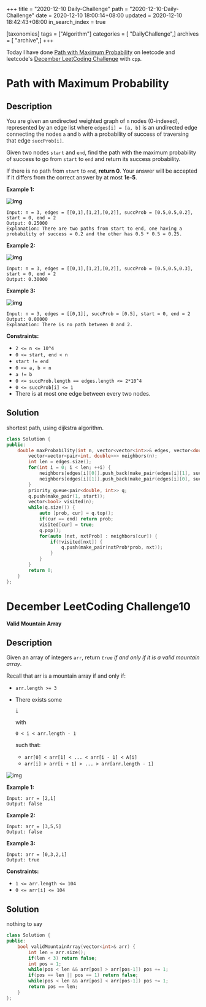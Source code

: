 +++
title = "2020-12-10 Daily-Challenge"
path = "2020-12-10-Daily-Challenge"
date = 2020-12-10 18:00:14+08:00
updated = 2020-12-10 18:42:43+08:00
in_search_index = true

[taxonomies]
tags = ["Algorithm"]
categories = [ "DailyChallenge",]
archives = [ "archive",]
+++

Today I have done [Path with Maximum Probability](https://leetcode.com/problems/path-with-maximum-probability/) on leetcode and leetcode's [December LeetCoding Challenge](https://leetcode.com/explore/challenge/card/december-leetcoding-challenge/570/week-2-december-8th-december-14th/3561/) with `cpp`.

<!-- more -->

# Path with Maximum Probability

## Description

You are given an undirected weighted graph of `n` nodes (0-indexed), represented by an edge list where `edges[i] = [a, b]` is an undirected edge connecting the nodes `a` and `b` with a probability of success of traversing that edge `succProb[i]`.

Given two nodes `start` and `end`, find the path with the maximum probability of success to go from `start` to `end` and return its success probability.

If there is no path from `start` to `end`, **return 0**. Your answer will be accepted if it differs from the correct answer by at most **1e-5**.

**Example 1:**

**![img](https://assets.leetcode.com/uploads/2019/09/20/1558_ex1.png)**

```
Input: n = 3, edges = [[0,1],[1,2],[0,2]], succProb = [0.5,0.5,0.2], start = 0, end = 2
Output: 0.25000
Explanation: There are two paths from start to end, one having a probability of success = 0.2 and the other has 0.5 * 0.5 = 0.25.
```

**Example 2:**

**![img](https://assets.leetcode.com/uploads/2019/09/20/1558_ex2.png)**

```
Input: n = 3, edges = [[0,1],[1,2],[0,2]], succProb = [0.5,0.5,0.3], start = 0, end = 2
Output: 0.30000
```

**Example 3:**

**![img](https://assets.leetcode.com/uploads/2019/09/20/1558_ex3.png)**

```
Input: n = 3, edges = [[0,1]], succProb = [0.5], start = 0, end = 2
Output: 0.00000
Explanation: There is no path between 0 and 2.
```

**Constraints:**

- `2 <= n <= 10^4`
- `0 <= start, end < n`
- `start != end`
- `0 <= a, b < n`
- `a != b`
- `0 <= succProb.length == edges.length <= 2*10^4`
- `0 <= succProb[i] <= 1`
- There is at most one edge between every two nodes.

## Solution

shortest path, using dijkstra algorithm.

``` cpp
class Solution {
public:
    double maxProbability(int n, vector<vector<int>>& edges, vector<double>& succProb, int start, int end) {
        vector<vector<pair<int, double>>> neighbors(n);
        int len = edges.size();
        for(int i = 0; i < len; ++i) {
            neighbors[edges[i][0]].push_back(make_pair(edges[i][1], succProb[i]));
            neighbors[edges[i][1]].push_back(make_pair(edges[i][0], succProb[i]));
        }
        priority_queue<pair<double, int>> q;
        q.push(make_pair(1, start));
        vector<bool> visited(n);
        while(q.size()) {
            auto [prob, cur] = q.top();
            if(cur == end) return prob;
            visited[cur] = true;
            q.pop();
            for(auto [nxt, nxtProb] : neighbors[cur]) {
                if(!visited[nxt]) {
                    q.push(make_pair(nxtProb*prob, nxt));
                }
            }
        }
        return 0;
    }
};
```

# December LeetCoding Challenge10

**Valid Mountain Array**

## Description

Given an array of integers `arr`, return *`true` if and only if it is a valid mountain array*.

Recall that arr is a mountain array if and only if:

- `arr.length >= 3`

- There exists some

  ```
  i
  ```

  with 

  ```
  0 < i < arr.length - 1
  ```

   such that:

  - `arr[0] < arr[1] < ... < arr[i - 1] < A[i]`
  - `arr[i] > arr[i + 1] > ... > arr[arr.length - 1]`

![img](https://assets.leetcode.com/uploads/2019/10/20/hint_valid_mountain_array.png)

 

**Example 1:**

```
Input: arr = [2,1]
Output: false
```

**Example 2:**

```
Input: arr = [3,5,5]
Output: false
```

**Example 3:**

```
Input: arr = [0,3,2,1]
Output: true
```

**Constraints:**

- `1 <= arr.length <= 104`
- `0 <= arr[i] <= 104`

## Solution

nothing to say

``` cpp
class Solution {
public:
    bool validMountainArray(vector<int>& arr) {
        int len = arr.size();
        if(len < 3) return false;
        int pos = 1;
        while(pos < len && arr[pos] > arr[pos-1]) pos += 1;
        if(pos == len || pos == 1) return false;
        while(pos < len && arr[pos] < arr[pos-1]) pos += 1;
        return pos == len;
    }
};
```